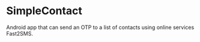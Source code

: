 # SimpleContact
 Android app that can send an OTP  to a list of contacts using online services Fast2SMS.
